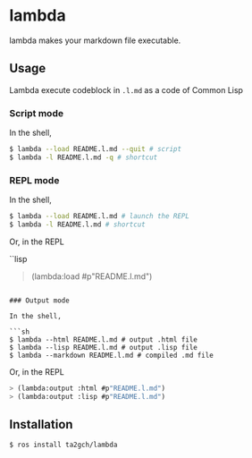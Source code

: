 # lambda
lambda makes your markdown file executable.

## Usage

Lambda execute codeblock in `.l.md` as a code of Common Lisp

### Script mode

In the shell,
```sh
$ lambda --load README.l.md --quit # script
$ lambda -l README.l.md -q # shortcut
```

### REPL mode

In the shell,
```sh
$ lambda --load README.l.md # launch the REPL
$ lambda -l README.l.md # shortcut
```

Or, in the REPL

``lisp
> (lambda:load #p"README.l.md")
```

### Output mode

In the shell,

```sh
$ lambda --html README.l.md # output .html file
$ lambda --lisp README.l.md # output .lisp file
$ lambda --markdown README.l.md # compiled .md file
```
Or, in the REPL

```lisp
> (lambda:output :html #p"README.l.md")
> (lambda:output :lisp #p"README.l.md")
```

## Installation

```sh
$ ros install ta2gch/lambda
```
